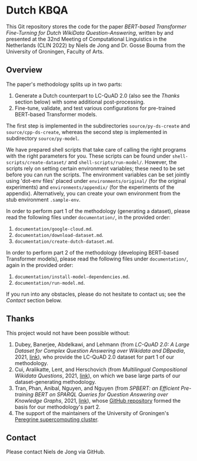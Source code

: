 # Dutch KBQA

This Git repository stores the code for the paper _BERT-based Transformer Fine-Turning for Dutch WikiData Question-Answering_, written by and presented at the 32nd Meeting of Computational Linguistics in the Netherlands (CLIN 2022) by Niels de Jong and Dr. Gosse Bouma from the University of Groningen, Faculty of Arts.

## Overview

The paper's methodology splits up in two parts:

1. Generate a Dutch counterpart to LC-QuAD 2.0 (also see the _Thanks_ section below) with some additional post-processing.
2. Fine-tune, validate, and test various configurations for pre-trained BERT-based Transformer models.

The first step is implemented in the subdirectories `source/py-ds-create` and `source/cpp-ds-create`, whereas the second step is implemented in subdirectory `source/py-model`.

We have prepared shell scripts that take care of calling the right programs with the right parameters for you. These scripts can be found under `shell-scripts/create-dataset/` and `shell-scripts/run-model/`. However, the scripts rely on setting certain environment variables; these need to be set before you can run the scripts. The environment variables can be set jointly using 'dot-env files' placed under `environments/original/` (for the original experiments) and `environments/appendix/` (for the experiments of the appendix). Alternatively, you can create your own environment from the stub environment `.sample-env`.

In order to perform part 1 of the methodology (generating a dataset), please read the following files under `documentation/`, in the provided order:

1. `documentation/google-cloud.md`.
1. `documentation/download-dataset.md`.
2. `documentation/create-dutch-dataset.md`.

In order to perform part 2 of the methodology (developing BERT-based Transformer models), please read the following files under `documentation/`, again in the provided order:

1. `documentation/install-model-dependencies.md`.
2. `documentation/run-model.md`.

If you run into any obstacles, please do not hesitate to contact us; see the _Contact_ section below.

## Thanks

This project would not have been possible without:

1. Dubey, Banerjee, Abdelkawi, and Lehmann (from _LC-QuAD 2.0: A Large Dataset for Complex Question Answering over Wikidata and DBpedia_, 2021, <a href="https://doi.org/10.1007/978-3-030-30796-7_5">link</a>), who provide the LC-QuAD 2.0 dataset for part 1 of our methodology.
2. Cui, Aralikatte, Lent, and Herschovich (from _Multilingual Compositional Wikidata Questions_, 2021, <a href="https://arxiv.org/abs/2108.03509v1">link</a>), on which we base large parts of our dataset-generating methodology.
3. Tran, Phan, Anibal, Nguyen, and Nguyen (from _SPBERT: an Efficient Pre-training BERT on SPARQL Queries for Question Answering over Knowledge Graphs_, 2021, <a href="https://doi.org/10.1007/978-3-030-92185-9_42">link</a>), whose <a href="https://github.com/heraclex12/NLP2SPARQL">GitHub repository</a> formed the basis for our methodology's part 2.
4. The support of the maintainers of the University of Groningen's <a href="https://www.rug.nl/society-business/centre-for-information-technology/research/services/hpc/facilities/peregrine-hpc-cluster?lang=en">Peregrine supercomputing cluster</a>.

## Contact

Please contact Niels de Jong via GitHub.

